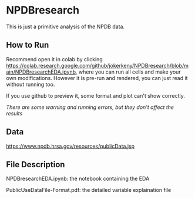 <!--
 * @Author: jokerkeny
 * @Date: 2021-05-31 21:39:07
 * @LastEditors: jokerkeny
 * @LastEditTime: 2021-06-01 12:29:41
 * @Description: file content
-->
# NPDBresearch

This is just a primitive analysis of the NPDB data.


## How to Run
Recommend open it in colab by clicking https://colab.research.google.com/github/jokerkeny/NPDBresearch/blob/main/NPDBresearchEDA.ipynb, where you can run all cells and make your own modifications.  However it is pre-run and rendered, you can just read it without running too. 

If you use github to preview it, some format and plot can't show correctly.

*There are some warning and running errors, but they don't affect the results*
## Data
https://www.npdb.hrsa.gov/resources/publicData.jsp

## File Description
NPDBresearchEDA.ipynb: the notebook containing the EDA

PublicUseDataFile-Format.pdf: the detailed variable explaination file
